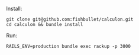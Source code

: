 Install:

```
git clone git@github.com:fishbullet/calculon.git
cd calculon && bundle install
```

Run:

```
RAILS_ENV=production bundle exec rackup -p 3000
```

